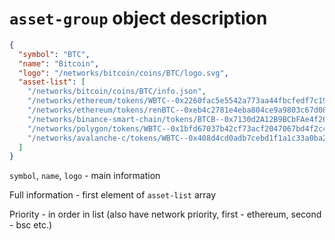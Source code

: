 # `asset-group` object description

```json
{
  "symbol": "BTC",
  "name": "Bitcoin",
  "logo": "/networks/bitcoin/coins/BTC/logo.svg",
  "asset-list": [
    "/networks/bitcoin/coins/BTC/info.json",
    "/networks/ethereum/tokens/WBTC--0x2260fac5e5542a773aa44fbcfedf7c193bc2c599/info.json",
    "/networks/ethereum/tokens/renBTC--0xeb4c2781e4eba804ce9a9803c67d0893436bb27d/info.json",
    "/networks/binance-smart-chain/tokens/BTCB--0x7130d2A12B9BCbFAe4f2634d864A1Ee1Ce3Ead9c/info.json",
    "/networks/polygon/tokens/WBTC--0x1bfd67037b42cf73acf2047067bd4f2c47d9bfd6/info.json",
    "/networks/avalanche-c/tokens/WBTC--0x408d4cd0adb7cebd1f1a1c33a0ba2098e1295bab/info.json"
  ]
}
```

`symbol`, `name`, `logo` - main information

Full information - first element of `asset-list` array

Priority - in order in list (also have network priority, first - ethereum, second - bsc etc.)
